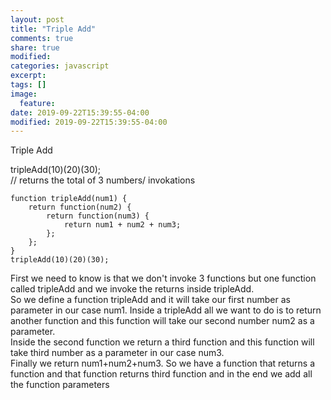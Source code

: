 ```yaml
---
layout: post
title: "Triple Add"
comments: true
share: true
modified:
categories: javascript
excerpt:
tags: []
image:
  feature:
date: 2019-09-22T15:39:55-04:00
modified: 2019-09-22T15:39:55-04:00
---
```


Triple Add

tripleAdd(10)(20)(30);
<br>
// returns the total of 3 numbers/ invokations


~~~
function tripleAdd(num1) {
	return function(num2) {
		return function(num3) {
			return num1 + num2 + num3;
		};
	};
}
tripleAdd(10)(20)(30);
~~~

First we need to know is that we don't invoke 3 functions but one function called tripleAdd and we invoke the returns inside tripleAdd.
<br>
So we define a function tripleAdd and it will take our first number as parameter in our case num1.
Inside a tripleAdd all we want to do is to return another function and this function will take our second number num2 as a parameter. 
<br>
Inside the second function we return a third function and this function will take third number as a parameter in our case num3.
<br>
Finally we return num1+num2+num3.
So we have a function that returns a function and that function returns third function and in the end we add all the function parameters